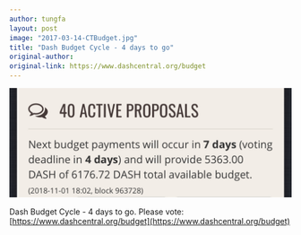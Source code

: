 ```yaml
---
author: tungfa
layout: post
image: "2017-03-14-CTBudget.jpg"
title: "Dash Budget Cycle - 4 days to go"
original-author:
original-link: https://www.dashcentral.org/budget
---
```


![2018-10-25-voting.jpg](/assets/img/blog/2018-10-25-voting.jpg)

Dash Budget Cycle - 4 days to go. Please vote: [https://www.dashcentral.org/budget](https://www.dashcentral.org/budget)
